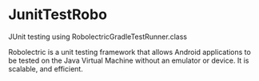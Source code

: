 # JunitTestRobo
JUnit testing using RobolectricGradleTestRunner.class


Robolectric is a unit testing framework that allows Android applications to be tested on the Java Virtual Machine without an emulator or device.
It is scalable, and efficient. 

